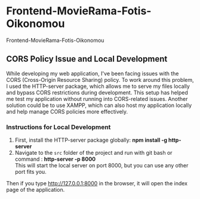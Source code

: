 # Frontend-MovieRama-Fotis-Oikonomou
Frontend-MovieRama-Fotis-Oikonomou
## CORS Policy Issue and Local Development

While developing my web application, I've been facing issues with the CORS (Cross-Origin Resource Sharing) policy. To work around this problem, I used the HTTP-server package, which allows me to serve my files locally and bypass CORS restrictions during development. This setup has helped me test my application without running into CORS-related issues. Another solution could be to use XAMPP, which can also host my application locally and help manage CORS policies more effectively.

### Instructions for Local Development

1. First, install the HTTP-server package globally: <b>npm install -g http-server</b>
2. Navigate to the `src` folder of the project and run with git bash or command : <b> http-server -p 8000 </b> <br>
This will start the local server on port 8000, but you can use any other port fits you.

Then if you type http://127.0.0.1:8000 in the browser, it will open the index page of the application.

